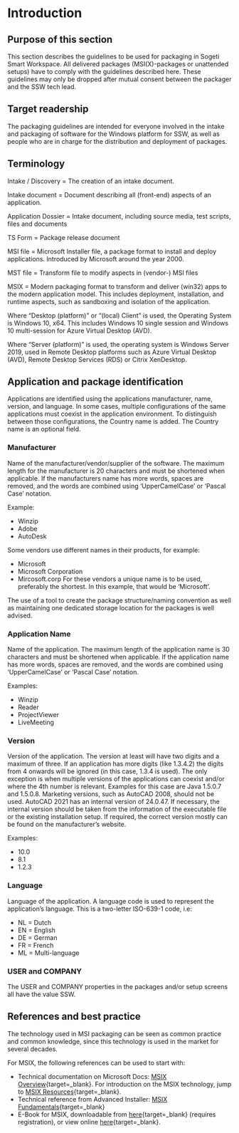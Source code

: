 # Introduction

## Purpose of this section

This section describes the guidelines to be used for packaging in Sogeti Smart Workspace.
All delivered packages (MSI(X)-packages or unattended setups) have to comply with the guidelines described here.
These guidelines may only be dropped after mutual consent between the packager and the SSW tech lead.

## Target readership

The packaging guidelines are intended for everyone involved in the intake and packaging of software for the Windows platform for SSW, as well as people who are in charge for the distribution and deployment of packages.

## Terminology

Intake / Discovery = The creation of an intake document.

Intake document = Document describing all (front-end) aspects of an application.

Application Dossier = Intake document, including source media, test scripts, files and documents

TS Form = Package release document

MSI file = Microsoft Installer file, a package format to install and deploy applications. Introduced by Microsoft around the year 2000.

MST file = Transform file to modify aspects in (vendor-) MSI files

MSIX = Modern packaging format to transform and deliver (win32) apps to the modern application model. This includes deployment, installation, and runtime aspects, such as sandboxing and isolation of the application.

Where “Desktop (platform)” or “(local) Client” is used, the Operating System is Windows 10, x64. This includes Windows 10 single session and Windows 10 multi-session for Azure Virtual Desktop (AVD).

Where “Server (platform)” is used, the operating system is Windows Server 2019, used in Remote Desktop platforms such as Azure Virtual Desktop (AVD), Remote Desktop Services (RDS) or Citrix XenDesktop.

## Application and package identification

Applications are identified using the applications manufacturer, name, version, and language. In some cases, multiple configurations of the same applications must coexist in the application environment. To distinguish between those configurations, the Country name is added. The Country name is an optional field.

### Manufacturer

Name of the manufacturer/vendor/supplier of the software.
The maximum length for the manufacturer is 20 characters and must be shortened when applicable.
If the manufacturers name has more words, spaces are removed, and the words are combined using ‘UpperCamelCase’ or ‘Pascal Case’ notation.

Example:

* Winzip
* Adobe
* AutoDesk

Some vendors use different names in their products, for example:

* Microsoft
* Microsoft Corporation
* Mircosoft.corp
For these vendors a unique name is to be used, preferably the shortest. In this example, that would be ‘Microsoft’.

The use of a tool to create the package structure/naming convention as well as maintaining one dedicated storage location for the packages is well advised.

### Application Name

Name of the application. The maximum length of the application name is 30 characters and must be shortened when applicable. If the application name has more words, spaces are removed, and the words are combined using ‘UpperCamelCase’ or ‘Pascal Case’ notation.

Examples:

* Winzip
* Reader
* ProjectViewer
* LiveMeeting

### Version

Version of the application. The version at least will have two digits and a maximum of three. If an application has more digits (like 1.3.4.2) the digits from 4 onwards will be ignored (in this case, 1.3.4 is used). The only exception is when multiple versions of the applications can coexist and/or where the 4th number is relevant. Examples for this case are Java 1.5.0.7 and 1.5.0.8.
Marketing versions, such as AutoCAD 2008, should not be used. AutoCAD 2021 has an internal version of 24.0.47. If necessary, the internal version should be taken from the information of the executable file or the existing installation setup. If required, the correct version mostly can be found on the manufacturer’s website.

Examples:

* 10.0
* 8.1
* 1.2.3

### Language

Language of the application. A language code is used to represent the application’s language. This is a two-letter ISO-639-1 code, i.e:

* NL = Dutch
* EN = English
* DE = German
* FR = French
* ML = Multi-language

### USER and COMPANY

The USER and COMPANY properties in the packages and/or setup screens all have the value SSW.

## References and best practice

The technology used in MSI packaging can be seen as common practice and common knowledge, since this technology is used in the market for several decades.

For MSIX, the following references can be used to start with:

* Technical documentation on Microsoft Docs: [MSIX Overview](https://docs.microsoft.com/windows/msix/overview){target=_blank}. For introduction on the MSIX technology, jump to [MSIX Resources](https://docs.microsoft.com/windows/msix/resources){target=_blank}.
* Technical reference from Advanced Installer: [MSIX Fundamentals](https://www.advancedinstaller.com/hub/msix-packaging/introduction-modern-applications.html){target=_blank}
* E-Book for MSIX, downloadable from [here](https://www.syncfusion.com/succinctly-free-ebooks/msix-succinctly){target=_blank} (requires registration), or view online [here](https://www.syncfusion.com/succinctly-free-ebooks/msix-succinctly/introduction-to-msix){target=_blank}.
